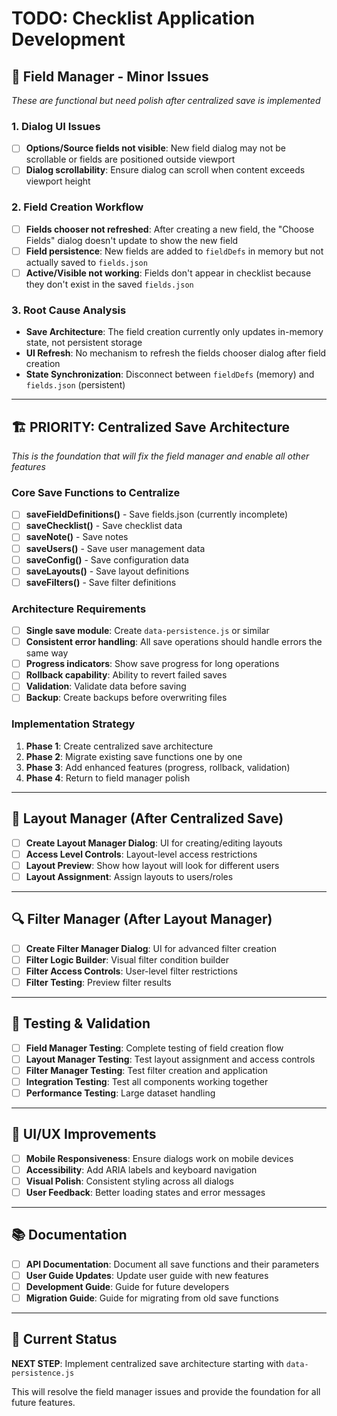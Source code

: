 # TODO: Checklist Application Development

## 🔧 Field Manager - Minor Issues
*These are functional but need polish after centralized save is implemented*

### 1. Dialog UI Issues
- [ ] **Options/Source fields not visible**: New field dialog may not be scrollable or fields are positioned outside viewport
- [ ] **Dialog scrollability**: Ensure dialog can scroll when content exceeds viewport height

### 2. Field Creation Workflow
- [ ] **Fields chooser not refreshed**: After creating a new field, the "Choose Fields" dialog doesn't update to show the new field
- [ ] **Field persistence**: New fields are added to `fieldDefs` in memory but not actually saved to `fields.json`
- [ ] **Active/Visible not working**: Fields don't appear in checklist because they don't exist in the saved `fields.json`

### 3. Root Cause Analysis
- **Save Architecture**: The field creation currently only updates in-memory state, not persistent storage
- **UI Refresh**: No mechanism to refresh the fields chooser dialog after field creation
- **State Synchronization**: Disconnect between `fieldDefs` (memory) and `fields.json` (persistent)

---

## 🏗️ PRIORITY: Centralized Save Architecture
*This is the foundation that will fix the field manager and enable all other features*

### Core Save Functions to Centralize
- [ ] **saveFieldDefinitions()** - Save fields.json (currently incomplete)
- [ ] **saveChecklist()** - Save checklist data
- [ ] **saveNote()** - Save notes
- [ ] **saveUsers()** - Save user management data
- [ ] **saveConfig()** - Save configuration data
- [ ] **saveLayouts()** - Save layout definitions
- [ ] **saveFilters()** - Save filter definitions

### Architecture Requirements
- [ ] **Single save module**: Create `data-persistence.js` or similar
- [ ] **Consistent error handling**: All save operations should handle errors the same way
- [ ] **Progress indicators**: Show save progress for long operations
- [ ] **Rollback capability**: Ability to revert failed saves
- [ ] **Validation**: Validate data before saving
- [ ] **Backup**: Create backups before overwriting files

### Implementation Strategy
1. **Phase 1**: Create centralized save architecture
2. **Phase 2**: Migrate existing save functions one by one
3. **Phase 3**: Add enhanced features (progress, rollback, validation)
4. **Phase 4**: Return to field manager polish

---

## 🎯 Layout Manager (After Centralized Save)
- [ ] **Create Layout Manager Dialog**: UI for creating/editing layouts
- [ ] **Access Level Controls**: Layout-level access restrictions
- [ ] **Layout Preview**: Show how layout will look for different users
- [ ] **Layout Assignment**: Assign layouts to users/roles

---

## 🔍 Filter Manager (After Layout Manager)
- [ ] **Create Filter Manager Dialog**: UI for advanced filter creation
- [ ] **Filter Logic Builder**: Visual filter condition builder
- [ ] **Filter Access Controls**: User-level filter restrictions
- [ ] **Filter Testing**: Preview filter results

---

## 🧪 Testing & Validation
- [ ] **Field Manager Testing**: Complete testing of field creation flow
- [ ] **Layout Manager Testing**: Test layout assignment and access controls
- [ ] **Filter Manager Testing**: Test filter creation and application
- [ ] **Integration Testing**: Test all components working together
- [ ] **Performance Testing**: Large dataset handling

---

## 🎨 UI/UX Improvements
- [ ] **Mobile Responsiveness**: Ensure dialogs work on mobile devices
- [ ] **Accessibility**: Add ARIA labels and keyboard navigation
- [ ] **Visual Polish**: Consistent styling across all dialogs
- [ ] **User Feedback**: Better loading states and error messages

---

## 📚 Documentation
- [ ] **API Documentation**: Document all save functions and their parameters
- [ ] **User Guide Updates**: Update user guide with new features
- [ ] **Development Guide**: Guide for future developers
- [ ] **Migration Guide**: Guide for migrating from old save functions

---

## 🔄 Current Status
**NEXT STEP**: Implement centralized save architecture starting with `data-persistence.js`

This will resolve the field manager issues and provide the foundation for all future features.
